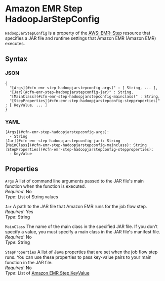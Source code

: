 # Amazon EMR Step HadoopJarStepConfig<a name="aws-properties-emr-step-hadoopjarstepconfig"></a>

`HadoopJarStepConfig` is a property of the [AWS::EMR::Step](aws-resource-emr-step.md) resource that specifies a JAR file and runtime settings that Amazon EMR \(Amazon EMR\) executes\.

## Syntax<a name="w4ab1c21c10d132c30c17b5"></a>

### JSON<a name="aws-properties-emr-step-hadoopjarstepconfig-syntax.json"></a>

```
{
  "[Args](#cfn-emr-step-hadoopjarstepconfig-args)" : [ String, ... ],
  "[Jar](#cfn-emr-step-hadoopjarstepconfig-jar)" : String,
  "[MainClass](#cfn-emr-step-hadoopjarstepconfig-mainclass)" : String,
  "[StepProperties](#cfn-emr-step-hadoopjarstepconfig-stepproperties)" : [ KeyValue, ... ]
}
```

### YAML<a name="aws-properties-emr-step-hadoopjarstepconfig-syntax.yaml"></a>

```
[Args](#cfn-emr-step-hadoopjarstepconfig-args):
  - String
[Jar](#cfn-emr-step-hadoopjarstepconfig-jar): String
[MainClass](#cfn-emr-step-hadoopjarstepconfig-mainclass): String
[StepProperties](#cfn-emr-step-hadoopjarstepconfig-stepproperties):
  - KeyValue
```

## Properties<a name="w4ab1c21c10d132c30c17b7"></a>

`Args`  <a name="cfn-emr-step-hadoopjarstepconfig-args"></a>
A list of command line arguments passed to the JAR file's main function when the function is executed\.  
*Required*: No  
*Type*: List of String values

`Jar`  <a name="cfn-emr-step-hadoopjarstepconfig-jar"></a>
A path to the JAR file that Amazon EMR runs for the job flow step\.  
*Required*: Yes  
*Type*: String

`MainClass`  <a name="cfn-emr-step-hadoopjarstepconfig-mainclass"></a>
The name of the main class in the specified JAR file\. If you don't specify a value, you must specify a main class in the JAR file's manifest file\.  
*Required*: No  
*Type*: String

`StepProperties`  <a name="cfn-emr-step-hadoopjarstepconfig-stepproperties"></a>
A list of Java properties that are set when the job flow step runs\. You can use these properties to pass key\-value pairs to your main function in the JAR file\.  
*Required*: No  
*Type*: List of [Amazon EMR Step KeyValue](aws-properties-emr-step-hadoopjarstepconfig-keyvalue.md)
